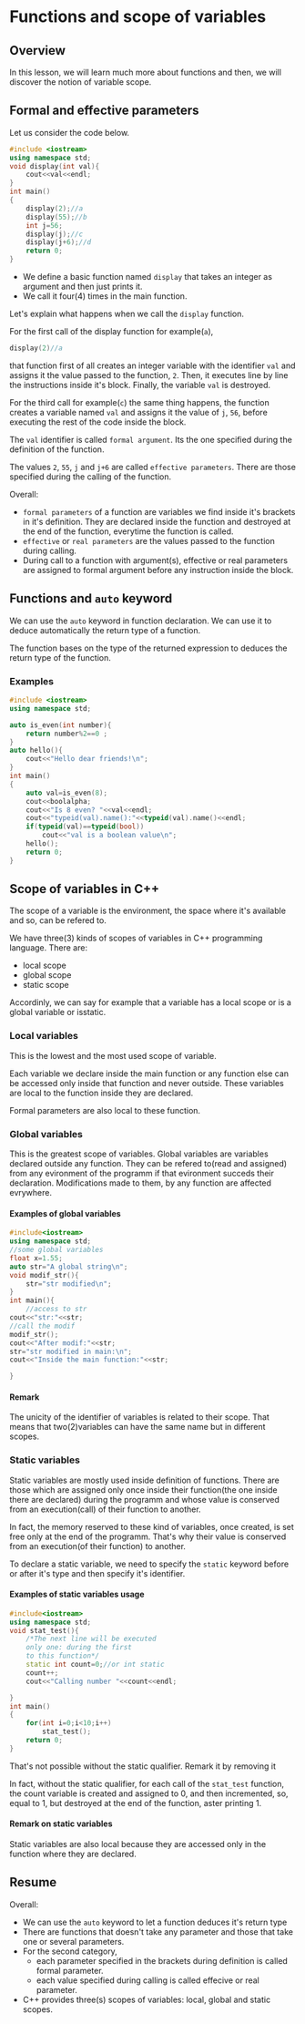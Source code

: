 # Functions and scope of variables

## Overview

In this lesson, we will learn much more about functions and then, we will discover the notion of variable scope.

## Formal and effective parameters

 Let us consider the code below.

````C++
#include <iostream>
using namespace std;
void display(int val){
    cout<<val<<endl;
}
int main()
{
    display(2);//a
    display(55);//b
    int j=56;
    display(j);//c
    display(j+6);//d
    return 0;
}
````

* We define a basic function named ````display```` that takes an integer as argument and then just prints it.
* We call it four(4) times in the main function.

Let's explain what happens when we call the ````display```` function.

For the first call of the display function for example(````a````),

````C++
display(2)//a
````

that function first of all creates an integer variable with the identifier ````val```` and assigns it the value passed to the function, ````2````. Then, it executes line by line the instructions inside it's block. Finally, the variable ````val```` is destroyed.

For the third call for example(````c````) the same thing happens, the function creates a variable named ````val```` and assigns it the value of ````j````, ````56````, before executing the rest of the code inside the block.

The ````val```` identifier is called ````formal argument````. Its the one specified during the definition of the function.

The values ````2````, ````55````, ````j```` and ````j+6```` are called ````effective parameters````. There are those specified during the calling of the function.

Overall:

* ````formal parameters```` of a function are  variables  we find inside it's brackets in it's definition. They are declared inside the function and destroyed at the end of the function, everytime the function is called.
* ````effective```` or ````real parameters```` are the values passed to the function during  calling.
* During call to a function with argument(s), effective or real parameters are assigned to formal argument before any instruction inside the block.

## Functions and ````auto```` keyword

We can use the ````auto```` keyword in function declaration. We can use it to deduce automatically the return type of a function.

The function bases on the type of the returned expression to deduces the return type of the function.

### Examples

````C++
#include <iostream>
using namespace std;

auto is_even(int number){
    return number%2==0 ;
}
auto hello(){
    cout<<"Hello dear friends!\n";
}
int main()
{
    auto val=is_even(8);
    cout<<boolalpha;
    cout<<"Is 8 even? "<<val<<endl;
    cout<<"typeid(val).name():"<<typeid(val).name()<<endl;
    if(typeid(val)==typeid(bool))
        cout<<"val is a boolean value\n";
    hello();
    return 0;
}
````

## Scope of variables in C++

The scope of a variable is the environment, the space where it's available and so, can be refered to.

We have three(3) kinds of scopes of variables in C++ programming language. There are:

* local scope
* global scope
* static scope

 Accordinly, we can say for example that a variable has a local scope or is a global variable or isstatic.

### Local variables

This is the lowest and the most used scope of variable.

Each variable we declare inside the main function or any function else can be accessed only inside that function and never outside. These variables are local to the function inside they are declared.

Formal parameters are also local to these function.

### Global variables

This is the greatest scope of variables.
Global variables are variables declared outside any function. They can be refered to(read and assigned)  from any evironment of the  programm if that evironment succeds their declaration. Modifications made to them, by any function are affected evrywhere.

#### Examples of global variables

````C++
#include<iostream>
using namespace std;
//some global variables
float x=1.55;
auto str="A global string\n";
void modif_str(){
    str="str modified\n";
}
int main(){
    //access to str
cout<<"str:"<<str;
//call the modif
modif_str();
cout<<"After modif:"<<str;
str="str modified in main:\n";
cout<<"Inside the main function:"<<str;

}
````

#### Remark

The unicity of the identifier of variables is related to their scope. That means that two(2)variables can have the same name but in different scopes.

### Static variables

Static variables are  mostly used inside definition of functions. There are those which are assigned only once inside their function(the one inside there are declared) during the programm and whose value is conserved from an execution(call) of their function to another.

In fact, the memory reserved to these kind of variables, once created, is set free only at the end of the programm. That's why their value is conserved from an execution(of their function) to another.

To declare a static variable, we need to specify the ````static```` keyword before or after it's type and then specify it's identifier.

#### Examples of static variables usage

````C++
#include<iostream>
using namespace std;
void stat_test(){
    /*The next line will be executed
    only one: during the first
    to this function*/
    static int count=0;//or int static
    count++;
    cout<<"Calling number "<<count<<endl;

}
int main()
{
    for(int i=0;i<10;i++)
        stat_test();
    return 0;
}
````

That's not possible without the static qualifier. Remark it by removing it

In fact, without the static qualifier, for each call of the ````stat_test```` function, the count variable is created and assigned to 0, and then incremented, so, equal to 1, but destroyed at the end of the function, aster printing 1.

#### Remark on static variables

 Static variables are also local because they are accessed only in the function where they are declared.

## Resume

Overall:

* We can use the ````auto```` keyword to let a function deduces it's return type
* There are functions that doesn't take any parameter and those that take one or several parameters.
* For the second category,
  * each parameter specified in the brackets during definition is called formal parameter.
  * each value specified during calling is called effecive or real parameter.
* C++ provides three(s) scopes of variables: local, global and static scopes.
